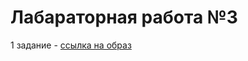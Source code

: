 # Лабараторная работа №3
1 задание - [ссылка на образ](https://hub.docker.com/r/acoola308/custom-nginx)
